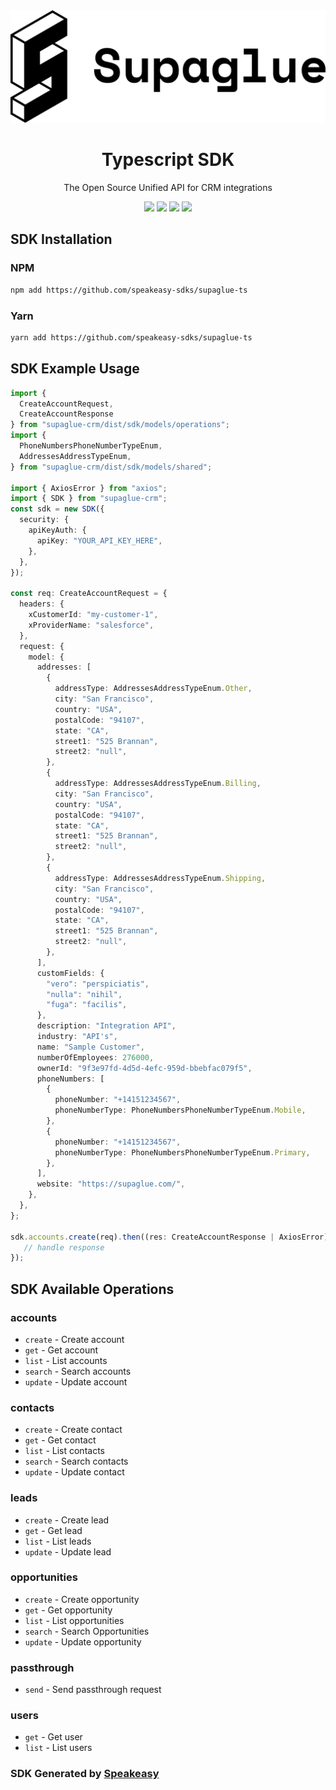 <div align="center">
    <picture>
      <source media="(prefers-color-scheme: dark)" srcset="https://raw.githubusercontent.com/supaglue-labs/supaglue/main/docs/static/img/logo-dark.png">
      <source media="(prefers-color-scheme: light)" srcset="https://raw.githubusercontent.com/supaglue-labs/supaglue/main/docs/static/img/logo-light.png">
      <img alt="Supaglue" src="https://raw.githubusercontent.com/supaglue-labs/supaglue/main/docs/static/img/logo-light.png">
    </picture>
    <h1>Typescript SDK</h1>
   <p>The Open Source Unified API for CRM integrations</p>
   <a href="https://docs.supaglue.com/"><img src="https://img.shields.io/static/v1?label=Docs&message=API Ref&color=00000&style=for-the-badge" /></a>
   <a href="https://github.com/speakeasy-sdks/supaglue-ts/actions"><img src="https://img.shields.io/github/actions/workflow/status/speakeasy-sdks/supaglue-ts/speakeasy_sdk_generation.yml?style=for-the-badge" /></a>
  <a href="https://opensource.org/licenses/MIT"><img src="https://img.shields.io/badge/License-MIT-blue.svg?style=for-the-badge" /></a>
  <a href="https://github.com/speakeasy-sdks/supaglue-ts/releases"><img src="https://img.shields.io/github/v/release/speakeasy-sdks/supaglue-ts?sort=semver&style=for-the-badge" /></a>
</div>

<!-- Start SDK Installation -->
## SDK Installation

### NPM

```bash
npm add https://github.com/speakeasy-sdks/supaglue-ts
```

### Yarn

```bash
yarn add https://github.com/speakeasy-sdks/supaglue-ts
```
<!-- End SDK Installation -->

## SDK Example Usage
<!-- Start SDK Example Usage -->
```typescript
import {
  CreateAccountRequest,
  CreateAccountResponse
} from "supaglue-crm/dist/sdk/models/operations";
import {
  PhoneNumbersPhoneNumberTypeEnum,
  AddressesAddressTypeEnum,
} from "supaglue-crm/dist/sdk/models/shared";

import { AxiosError } from "axios";
import { SDK } from "supaglue-crm";
const sdk = new SDK({
  security: {
    apiKeyAuth: {
      apiKey: "YOUR_API_KEY_HERE",
    },
  },
});

const req: CreateAccountRequest = {
  headers: {
    xCustomerId: "my-customer-1",
    xProviderName: "salesforce",
  },
  request: {
    model: {
      addresses: [
        {
          addressType: AddressesAddressTypeEnum.Other,
          city: "San Francisco",
          country: "USA",
          postalCode: "94107",
          state: "CA",
          street1: "525 Brannan",
          street2: "null",
        },
        {
          addressType: AddressesAddressTypeEnum.Billing,
          city: "San Francisco",
          country: "USA",
          postalCode: "94107",
          state: "CA",
          street1: "525 Brannan",
          street2: "null",
        },
        {
          addressType: AddressesAddressTypeEnum.Shipping,
          city: "San Francisco",
          country: "USA",
          postalCode: "94107",
          state: "CA",
          street1: "525 Brannan",
          street2: "null",
        },
      ],
      customFields: {
        "vero": "perspiciatis",
        "nulla": "nihil",
        "fuga": "facilis",
      },
      description: "Integration API",
      industry: "API's",
      name: "Sample Customer",
      numberOfEmployees: 276000,
      ownerId: "9f3e97fd-4d5d-4efc-959d-bbebfac079f5",
      phoneNumbers: [
        {
          phoneNumber: "+14151234567",
          phoneNumberType: PhoneNumbersPhoneNumberTypeEnum.Mobile,
        },
        {
          phoneNumber: "+14151234567",
          phoneNumberType: PhoneNumbersPhoneNumberTypeEnum.Primary,
        },
      ],
      website: "https://supaglue.com/",
    },
  },
};

sdk.accounts.create(req).then((res: CreateAccountResponse | AxiosError) => {
   // handle response
});
```
<!-- End SDK Example Usage -->

<!-- Start SDK Available Operations -->
## SDK Available Operations


### accounts

* `create` - Create account
* `get` - Get account
* `list` - List accounts
* `search` - Search accounts
* `update` - Update account

### contacts

* `create` - Create contact
* `get` - Get contact
* `list` - List contacts
* `search` - Search contacts
* `update` - Update contact

### leads

* `create` - Create lead
* `get` - Get lead
* `list` - List leads
* `update` - Update lead

### opportunities

* `create` - Create opportunity
* `get` - Get opportunity
* `list` - List opportunities
* `search` - Search Opportunities
* `update` - Update opportunity

### passthrough

* `send` - Send passthrough request

### users

* `get` - Get user
* `list` - List users
<!-- End SDK Available Operations -->

### SDK Generated by [Speakeasy](https://docs.speakeasyapi.dev/docs/using-speakeasy/client-sdks)
